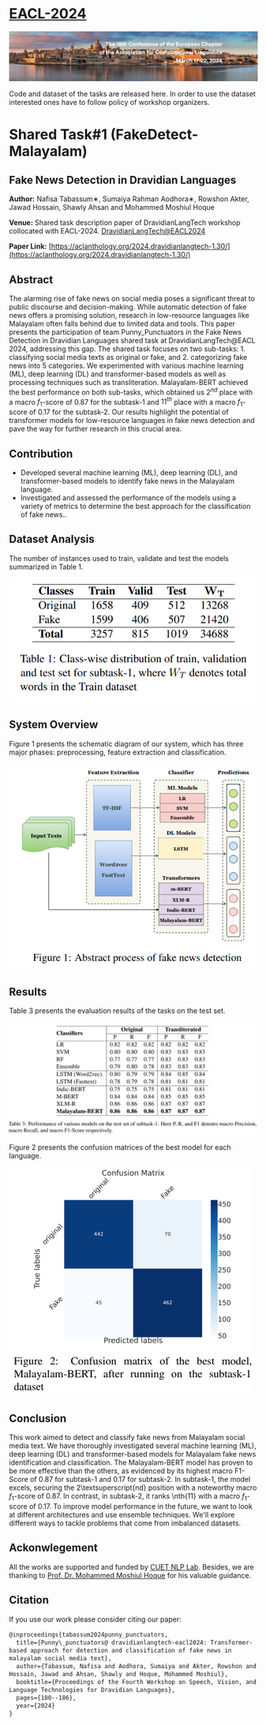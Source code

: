 # [EACL-2024](https://2024.eacl.org/)

<img title="" src="Figures\EACL.jpeg" alt="">

Code and dataset of the tasks are released here. In order to use the dataset interested ones have to follow policy of workshop organizers.

# Shared Task#1 (FakeDetect-Malayalam)

## Fake News Detection in Dravidian Languages

**Author:** Nafisa Tabassum∗, Sumaiya Rahman Aodhora∗, Rowshon Akter, Jawad Hossain, Shawly Ahsan and Mohammed Moshiul Hoque

**Venue:** Shared task description paper of DravidianLangTech workshop collocated with EACL-2024. [DravidianLangTech@EACL2024](https://sites.google.com/view/dravidianlangtech-2024/home)

**Paper Link:** [https://aclanthology.org/2024.dravidianlangtech-1.30/](https://aclanthology.org/2024.dravidianlangtech-1.30/)

## Abstract

The alarming rise of fake news on social media poses a significant threat to public discourse and decision-making. While automatic detection of fake news offers a promising solution, research in low-resource languages like Malayalam often falls behind due to limited data and tools. This paper presents the participation of team Punny\_Punctuators in the Fake News Detection in Dravidian Languages shared task at DravidianLangTech@EACL 2024, addressing this gap. The shared task focuses on two sub-tasks: 1. classifying social media texts as original or fake, and 2. categorizing fake news into 5 categories. We experimented with various machine learning (ML), deep learning (DL) and transformer-based models as well as processing techniques such as transliteration. Malayalam-BERT achieved the best performance on both sub-tasks, which obtained us $2^{nd}$ place with a macro $f_1$-score of 0.87 for the subtask-1 and $11^{th}$ place with a macro $f_1$-score of 0.17 for the subtask-2. Our results highlight the potential of transformer models for low-resource languages in fake news detection and pave the way for further research in this crucial area.
## Contribution

 - Developed several machine learning (ML), deep learning (DL), and transformer-based models to identify fake news in the Malayalam language.
- Investigated and assessed the performance of the models using a variety of metrics to determine the best approach for the classification of fake news..

## Dataset Analysis

The number of instances used to train, validate and test the models summarized in Table 1.

<img title="" src="Figures\Table.PNG" alt="">

## System Overview

Figure 1 presents the schematic diagram of our system, which has three major phases: preprocessing, feature extraction and classification.

<p align = "center">
<img title="" src="Figures\Methodology.PNG" alt="">
</p>

## Results

Table 3 presents the evaluation results of the tasks on the test set.

<img title="" src="Figures\Result.PNG" alt="">

Figure 2 presents the confusion matrices of the best model for each language.

<img title="" src="Figures\confusion_matrix.png" alt="">

## Conclusion

This work aimed to detect and classify fake news from Malayalam social media text. We have thoroughly investigated several machine learning (ML), deep learning (DL) and transformer-based models for Malayalam fake news identification and classification. The Malayalam-BERT model has proven to be more effective than the others, as evidenced by its highest macro F1-Score of 0.87 for subtask-1 and 0.17 for subtask-2.
In subtask-1, the model excels, securing the 2\textsuperscript{nd} position with a noteworthy macro $f_1$-score of 0.87. In contrast, in subtask-2, it ranks \nth{11} with a macro $f_1$-score of 0.17.
To improve model performance in the future, we want to look at different architectures and use ensemble techniques. We'll explore different ways to tackle problems that come from imbalanced datasets.


## Ackonwlegement

All the works are supported and funded by [CUET NLP Lab](https://cuetnlp.com/). Besides, we are thanking to [Prof. Dr. Mohammed Moshiul Hoque](https://www.researchgate.net/profile/Moshiul_Hoque) for his valuable guidance.

## Citation

If you use our work please consider citing our paper:

```
@inproceedings{tabassum2024punny_punctuators,
  title={Punny\_punctuators@ dravidianlangtech-eacl2024: Transformer-based approach for detection and classification of fake news in malayalam social media text},
  author={Tabassum, Nafisa and Aodhora, Sumaiya and Akter, Rowshon and Hossain, Jawad and Ahsan, Shawly and Hoque, Mohammed Moshiul},
  booktitle={Proceedings of the Fourth Workshop on Speech, Vision, and Language Technologies for Dravidian Languages},
  pages={180--186},
  year={2024}
}
```
